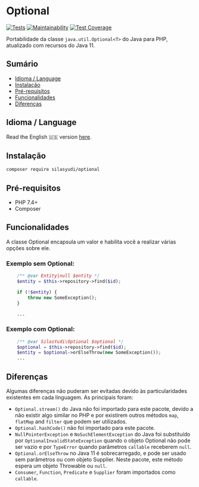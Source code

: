 # Optional

[![Tests](https://github.com/silasyudi/optional/actions/workflows/tests.yml/badge.svg)](https://github.com/silasyudi/optional/actions/workflows/tests.yml)
[![Maintainability](https://api.codeclimate.com/v1/badges/22aefd9a146abde68afd/maintainability)](https://codeclimate.com/github/silasyudi/optional/maintainability)
[![Test Coverage](https://api.codeclimate.com/v1/badges/22aefd9a146abde68afd/test_coverage)](https://codeclimate.com/github/silasyudi/optional/test_coverage)

Portabilidade da classe `java.util.Optional<T>` do Java para PHP, atualizado com recursos do Java 11.

## Sumário
- [Idioma / Language](#idioma--language)
- [Instalação](#instalao)
- [Pré-requisitos](#pr-requisitos)
- [Funcionalidades](#funcionalidades)
- [Diferenças](#diferenas)

## Idioma / Language

Read the English :us: version [here](README.md).

## Instalação

```sh
composer require silasyudi/optional
```

## Pré-requisitos

- PHP 7.4+
- Composer

## Funcionalidades

A classe Optional encapsula um valor e habilita você a realizar várias opções sobre ele. 

### Exemplo sem Optional:

```php
    /** @var Entity|null $entity */
    $entity = $this->repository->find($id);

    if (!$entity) {
        throw new SomeException();
    }

    ...
```

### Exemplo com Optional:

```php
    /** @var SilasYudi\Optional $optional */
    $optional = $this->repository->find($id);
    $entity = $optional->orElseThrow(new SomeException());
    ...
```

## Diferenças

Algumas diferenças não puderam ser evitadas devido às particularidades existentes em cada linguagem. As principais foram:

* `Optional.stream()` do Java não foi importado para este pacote, devido a não existir algo similar no PHP e por existirem
outros métodos `map`, `flatMap` and `filter` que podem ser utilizados.
* `Optional.hashCode()` não foi importado para este pacote.
* `NullPointerException` e `NoSuchElementException` do Java foi substituído por `OptionalInvalidStateException` 
quando o objeto Optional não pode ser vazio e por `TypeError` quando parâmetros `callable` receberem `null`. 
* `Optional.orElseThrow` no Java 11 é sobrecarregado, e pode ser usado sem parâmetros ou com objeto Supplier.
Neste pacote, este método espera um objeto Throwable ou `null`. 
* `Consumer`, `Function`, `Predicate` e `Supplier` foram importados como `callable`.
